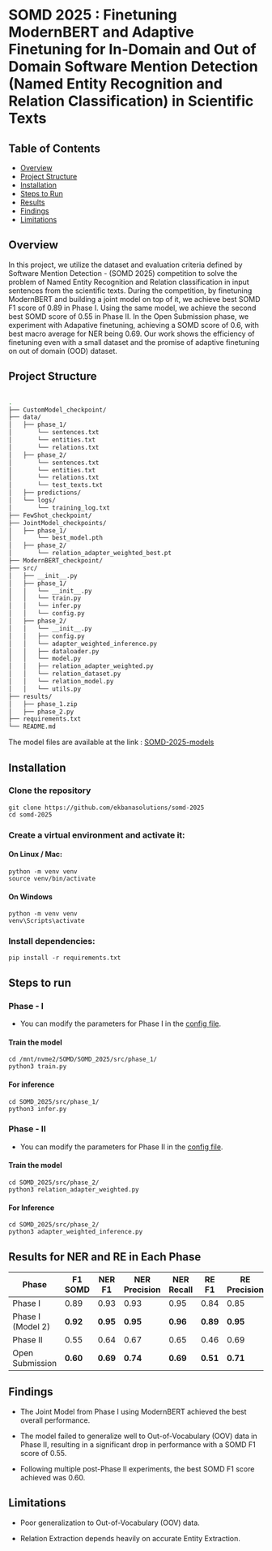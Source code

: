 # SOMD 2025 : Finetuning ModernBERT and Adaptive Finetuning for In-Domain and Out of Domain Software Mention Detection (Named Entity Recognition and Relation Classification) in Scientific Texts

## Table of Contents

- [Overview](#overview)
- [Project Structure](#project-structure)
- [Installation](#installation)
- [Steps to Run](#steps-to-run)
- [Results](#results-for-ner-and-re-in-each-phase)
- [Findings](#findings)
- [Limitations](#limitations)

## Overview

In this project, we utilize the dataset and evaluation criteria defined by Software Mention Detection - (SOMD 2025)  competition to solve the problem of Named Entity Recognition and Relation classification in input sentences from the scientific texts. During the competition, by finetuning ModernBERT and building a joint model on top of it, we achieve best SOMD F1 score of $0.89$ in Phase I. Using the same model, we achieve the second best SOMD score of $0.55$ in Phase II. In the Open Submission phase, we experiment with Adapative finetuning, achieving a SOMD score of $0.6$, with best macro average for NER being $0.69$. Our work shows the efficiency of finetuning even with a small dataset and the promise of adaptive finetuning on out of domain (OOD) dataset. 

## Project Structure

```bash

.
├── CustomModel_checkpoint/
├── data/
│   ├── phase_1/
│       └── sentences.txt
│       └── entities.txt
│       └── relations.txt
│   ├── phase_2/
│       └── sentences.txt
│       └── entities.txt
│       └── relations.txt
│       └── test_texts.txt
│   ├── predictions/
│   └── logs/
│       └── training_log.txt
├── FewShot_checkpoint/
├── JointModel_checkpoints/
│   ├── phase_1/
│       └── best_model.pth
│   ├── phase_2/
│       └── relation_adapter_weighted_best.pt
├── ModernBERT_checkpoint/
├── src/
│   ├── __init__.py
│   ├── phase_1/
│   │   └── __init__.py
│   │   └── train.py
│   │   └── infer.py
│   │   └── config.py
│   ├── phase_2/
│   │   └── __init__.py
│   │   ├── config.py
│   │   └── adapter_weighted_inference.py
│   │   ├── dataloader.py
│   │   └── model.py
│   │   ├── relation_adapter_weighted.py
│   │   └── relation_dataset.py
│   │   └── relation_model.py
│   │   └── utils.py
├── results/
│   ├── phase_1.zip
│   ├── phase_2.py
├── requirements.txt
└── README.md
```

The model files are available at the link : [SOMD-2025-models](https://drive.google.com/drive/folders/1OUHnB04Ljye_0_SSD_zu9TTDjJAXDvPc?usp=drive_link) 

## Installation

### Clone the repository

```
git clone https://github.com/ekbanasolutions/somd-2025
cd somd-2025
```

### Create a virtual environment and activate it:

#### On Linux / Mac:

```
python -m venv venv
source venv/bin/activate 
```

#### On Windows

```
python -m venv venv
venv\Scripts\activate
```

### Install dependencies:

```
pip install -r requirements.txt
```

## Steps to run

### Phase - I

- You can modify the parameters for Phase I in the [config file](./src/phase_1/config_.py).

#### Train the model

```
cd /mnt/nvme2/SOMD/SOMD_2025/src/phase_1/
python3 train.py
```

#### For inference

```
cd SOMD_2025/src/phase_1/
python3 infer.py
```

### Phase - II

- You can modify the parameters for Phase II in the [config file](./src/phase_2/config.py).

#### Train the model

```
cd SOMD_2025/src/phase_2/
python3 relation_adapter_weighted.py
```

#### For Inference

```
cd SOMD_2025/src/phase_2/
python3 adapter_weighted_inference.py
```

## Results for NER and RE in Each Phase

| Phase               | F1 SOMD | NER F1 | NER Precision | NER Recall | RE F1 | RE Precision | RE Recall |
|---------------------|---------|--------|----------------|------------|-------|---------------|-----------|
| Phase I             | 0.89    | 0.93   | 0.93           | 0.95       | 0.84  | 0.85          | **0.86**      |
| Phase I (Model 2)   | **0.92**    | **0.95**   | **0.95**           | **0.96**       | **0.89**  | **0.95**          | 0.85      |
| Phase II            | 0.55    | 0.64   | 0.67           | 0.65       | 0.46  | 0.69          | 0.39      |
| Open Submission     | **0.60**    | **0.69**   | **0.74**           | **0.69**       | **0.51**  | **0.71**          | **0.42**      |

## Findings

- The Joint Model from Phase I using ModernBERT achieved the best overall performance.

- The model failed to generalize well to Out-of-Vocabulary (OOV) data in Phase II, resulting in a significant drop in performance with a SOMD F1 score of 0.55.

- Following multiple post-Phase II experiments, the best SOMD F1 score achieved was 0.60.

## Limitations

- Poor generalization to Out-of-Vocabulary (OOV) data.

- Relation Extraction depends heavily on accurate Entity Extraction.

